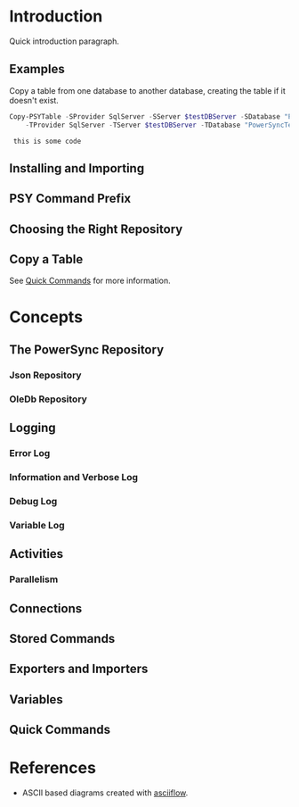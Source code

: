 # Introduction
Quick introduction paragraph.
## Examples
Copy a table from one database to another database, creating the table if it doesn't exist.
~~~~~~powershell
Copy-PSYTable -SProvider SqlServer -SServer $testDBServer -SDatabase "PowerSyncTestTarget" -STable "dbo.QuickTypedCSVCopy" `
    -TProvider SqlServer -TServer $testDBServer -TDatabase "PowerSyncTestTarget" -TTable "dbo.QuickTypedCSVCopyOfCopy"
~~~~~~
` this is some code`
## Installing and Importing
## PSY Command Prefix
## Choosing the Right Repository
## Copy a Table
See [Quick Commands](#quick-commands) for more information.  
# Concepts
## The PowerSync Repository
### Json Repository
### OleDb Repository
## Logging
### Error Log
### Information and Verbose Log
### Debug Log
### Variable Log
## Activities
### Parallelism
## Connections
## Stored Commands
## Exporters and Importers
## Variables
## Quick Commands
# References
 - ASCII based diagrams created with [asciiflow](http://asciiflow.com).
